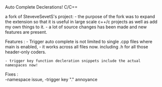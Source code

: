 Auto Complete Declerations! C/C==  
  
  a fork of SteveveSevetS's project:
    - the purpose of the fork was to expand the extension so that it is useful in large scale c++/c  projects as well as add my own things to it.
    - a lot of source changes has been made and new features are present.
  
  Features : 
    - Trigger auto complete is not limited to single .cpp files where main is enabled,
    - it works across all files now. including .h for all those header-only coders.
    
    - trigger key function decleration snippets include the actual namespaces now! 
      
      
    
  Fixes :  
    -namespace issue, 
    -trigger key "." annoyance


